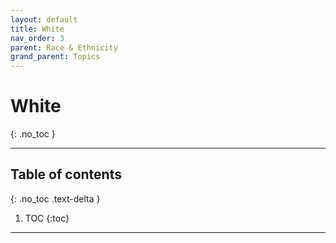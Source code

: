 ```yaml
---
layout: default
title: White
nav_order: 3
parent: Race & Ethnicity
grand_parent: Topics
---
```


# White
{: .no_toc }

---

## Table of contents
{: .no_toc .text-delta }

1. TOC
{:toc}

---
